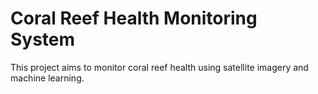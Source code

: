 # Coral Reef Health Monitoring System

This project aims to monitor coral reef health using satellite imagery and machine learning.